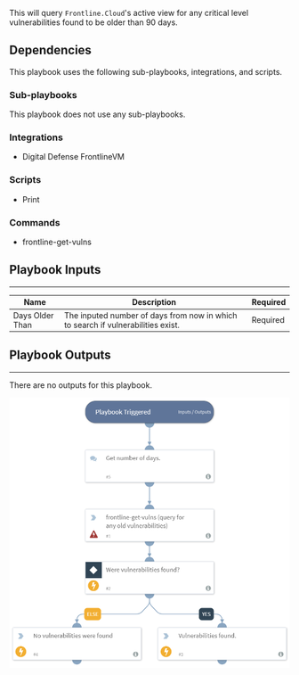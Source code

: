 This will query `Frontline.Cloud`'s active view for any critical level vulnerabilities found to be older than 90 days.

## Dependencies
This playbook uses the following sub-playbooks, integrations, and scripts.

### Sub-playbooks
This playbook does not use any sub-playbooks.

### Integrations
* Digital Defense FrontlineVM

### Scripts
* Print

### Commands
* frontline-get-vulns

## Playbook Inputs
---

| **Name** | **Description** | **Required** |
| --- | --- | --- | 
| Days Older Than | The inputed number of days from now in which to search if vulnerabilities exist. |Required |

## Playbook Outputs
---
There are no outputs for this playbook.

![Digital_Defense_FrontlineVM_Old_Vulnerabilities_Found](https://github.com/demisto/content/blob/1bdd5229392bd86f0cc58265a24df23ee3f7e662/docs/images/playbooks/Digital_Defense_FrontlineVM_Old_Vulnerabilities_Found.png)

